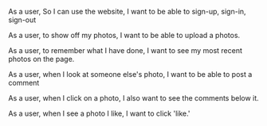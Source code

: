 As a user,
So I can use the website,
I want to be able to sign-up, sign-in, sign-out

As a user,
to show off my photos,
I want to be able to upload a photos.

As a user,
to remember what I have done,
I want to see my most recent photos on the page.

As a user,
when I look at someone else's photo,
I want to be able to post a comment

As a user,
when I click on a photo,
I also want to see the comments below it.

As a user,
when I see a photo I like,
I want to click 'like.'
